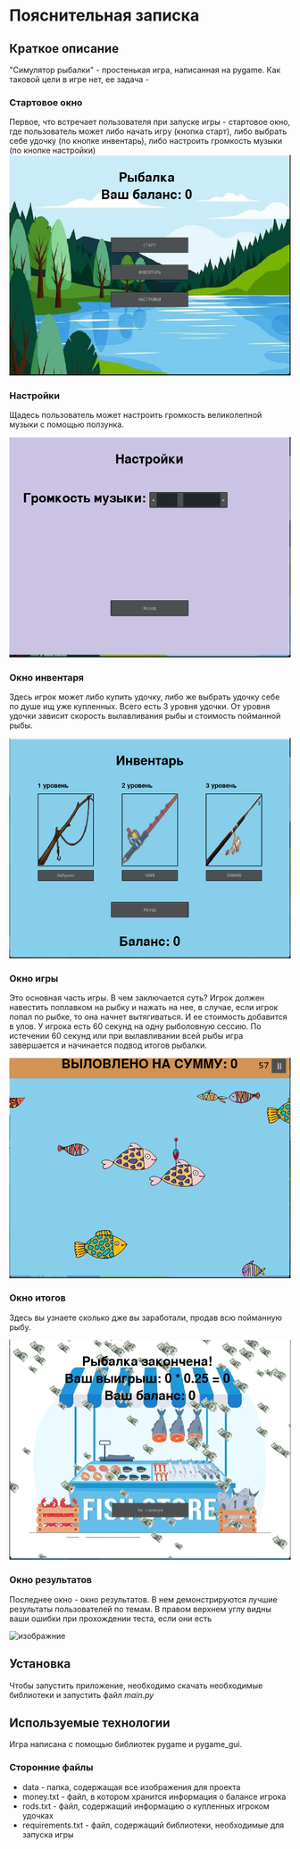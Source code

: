 # Пояснительная записка

## Краткое описание

"Симулятор рыбалки" - простенькая игра, написанная на pygame. Как таковой цели в игре нет, ее задача -

### Стартовое окно

Первое, что встречает пользователя при запуске игры - стартовое окно, где пользователь может либо начать игру (кнопка
старт), либо
выбрать себе удочку (по кнопке инвентарь), либо настроить громкость музыки (по кнопке настройки)
![изображение](data/for_readme/start_screen.png)

### Настройки

Щадесь пользователь может настроить громкость великолепной музыки с помощью ползунка.

![изображение](data/for_readme/settings.png)

### Окно инвентаря

Здесь игрок может либо купить удочку, либо же выбрать удочку себе по душе ищ уже купленных.
Всего есть 3 уровня удочки. От уровня удочки зависит скорость вылавливания рыбы и стоимость пойманной рыбы.

![изображение](data/for_readme/inventory.png)

### Окно игры

Это основная часть игры. В чем заключается суть? Игрок должен навестить поплавком на рыбку и нажать на нее, в случае,
если игрок попал по рыбке, то она начнет вытягиваться. И ее стоимость добавится в улов. У игрока есть 60 секунд на одну
рыболовную сессию. По истечении 60 секунд или при вылавливании всей рыбы игра завершается и начинается подвод итогов
рыбалки.

![изображение](data/for_readme/game_screen.png)

### Окно итогов

Здесь вы узнаете сколько дже вы заработали, продав всю пойманную рыбу.

![изображение](data/for_readme/game_end.png)

### Окно результатов

Последнее окно - окно результатов. В нем демонстрируются лучшие результаты пользователей по темам. В правом верхнем углу
видны ваши ошибки при прохождении теста, если они есть

![изображние](for_readme/6.png)


## Установка

Чтобы запустить приложение, необходимо скачать необходимые библиотеки и запустить файл _*main.py*_

## Используемые технологии

Игра написана с помощью библиотек pygame и pygame_gui.

### Сторонние файлы
* data - папка, содержащая все изображения для проекта
* money.txt - файл, в котором хранится информация о балансе игрока
* rods.txt - файл, содержащий информацию о купленных игроком удочках
* requirements.txt - файл, содержащий библиотеки, необходимые для запуска игры
